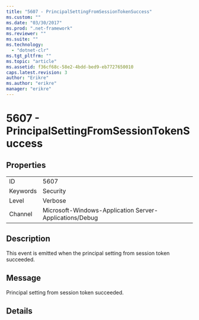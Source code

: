 ```yaml
---
title: "5607 - PrincipalSettingFromSessionTokenSuccess"
ms.custom: ""
ms.date: "03/30/2017"
ms.prod: ".net-framework"
ms.reviewer: ""
ms.suite: ""
ms.technology: 
  - "dotnet-clr"
ms.tgt_pltfrm: ""
ms.topic: "article"
ms.assetid: f36cf68c-58e2-4bdd-bed9-eb7727650010
caps.latest.revision: 3
author: "Erikre"
ms.author: "erikre"
manager: "erikre"
---
```

# 5607 - PrincipalSettingFromSessionTokenSuccess
## Properties  
  
|||  
|-|-|  
|ID|5607|  
|Keywords|Security|  
|Level|Verbose|  
|Channel|Microsoft-Windows-Application Server-Applications/Debug|  
  
## Description  
 This event is emitted when the principal setting from session token succeeded.  
  
## Message  
 Principal setting from session token succeeded.  
  
## Details
